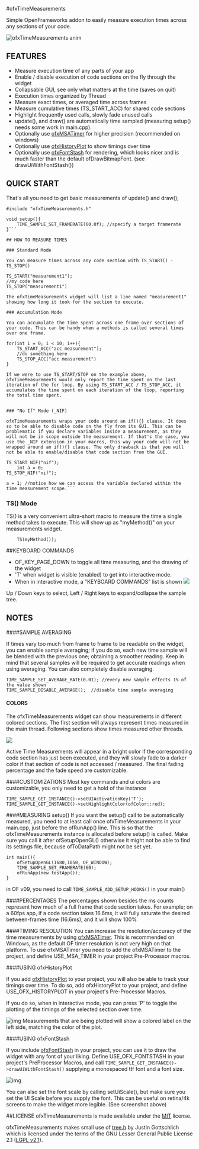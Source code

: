 #ofxTimeMeasurements


Simple OpenFrameworks addon to easily measure execution times across any sections of your code.

![ofxTimeMeasurements anim](https://www.dropbox.com/s/y6nsin52sugpmms/ofxTimeMeasurementsAnim.gif?dl=1)

## FEATURES

*	Measure execution time of any parts of your app
*	Enable / disable execution of code sections on the fly through the widget
*	Collapsable GUI, see only what matters at the time (saves on quit)
*	Execution times organized by Thread
*	Measure exact times, or averaged time across frames
*	Measure cumulative times (TS_START_ACC) for shared code sections
*	Highlight frequently used calls, slowly fade unused calls
*	update(), and draw() are automatically time sampled (measuring setup() needs some work in main.cpp).
*	Optionally use [ofxMSATimer](https://github.com/obviousjim/ofxMSATimer) for higher precision (recommended on windows)
*	Optionally use [ofxHistoryPlot](https://github.com/armadillu/ofxHistoryPlot) to show timings over time
*	Optionally use [ofxFontStash](https://github.com/armadillu/ofxFontStash) for rendering, which looks nicer and is much faster than the default ofDrawBitmapFont. (see drawUiWithFontStash())

## QUICK START

That's all you need to get basic measurements of update() and draw();

```
#include "ofxTimeMeasurements.h"

void setup(){	
	TIME_SAMPLE_SET_FRAMERATE(60.0f); //specify a target framerate
}```

## HOW TO MEASURE TIMES

### Standard Mode

You can measure times across any code section with TS_START() - TS_STOP()

```
	TS_START("measurement1");
	//my code here
	TS_STOP("measurement1")	
```
The ofxTimeMeasurements widget will list a line named "measurement1" showing how long it took for the section to execute.

### Accumulation Mode

You can accumulate the time spent across one frame over sections of your code. This can be handy when a methods is called several times over one frame.

```
	for(int i = 0; i < 10; i++){
		TS_START_ACC("acc measurement");
		//do something here
		TS_STOP_ACC("acc measurement")
	}	
```
If we were to use TS_START/STOP on the example above, ofxTimeMeasurements would only report the time spent on the last iteration of the for loop. By using TS_START_ACC / TS_STOP_ACC, it accumulates the time spent on each iteration of the loop, reporting the total time spent.


### "No If" Mode (_NIF)

ofxTimeMeasurements wraps your code around an if(){} clause. It does so to be able to disable code on the fly from its GUI. This can be problematic if you declare variables inside a measurement, as they will not be in scope outside the measurement. If that's the case, you use the _NIF extension in your macros, this way your code will not be wrapped around an if(){} clause. The only drawback is that you will not be able to enable/disable that code section from the GUI.

```
	TS_START_NIF("nif");
		int a = 0;
	TS_STOP_NIF("nif");
	
	a = 1; //notice how we can access the variable declared within the time measurement scope.```

### TS() Mode

TS() is a very convenient ultra-short macro to measure the time a single method takes to execute. This will show up as "myMethod()" on your measurements widget.

```
	TS(myMethod());
```

##KEYBOARD COMMANDS
*	OF_KEY_PAGE_DOWN to toggle all time measuring, and the drawing of the widget
* 	'T' when widget is visible (enabled) to get into interactive mode.
* 	When in interactive mode, a "KEYBOARD COMMANDS" list is shown
 	![](https://farm1.staticflickr.com/473/20007668446_d428e77cdf_o_d.png)

 Up / Down keys to select, Left / Right keys to expand/collapse the sample tree.


## NOTES

####SAMPLE AVERAGING

If times vary too much from frame to frame to be readable on the widget, you can enable sample averaging; if you do so, each new time sample will be blended with the previous one; obtaining a smoother reading. Keep in mind that several samples will be required to get accurate readings when using averaging. You can also completely disable averaging.

	TIME_SAMPLE_SET_AVERAGE_RATE(0.01); //every new sample effects 1% of the value shown 
	TIME_SAMPLE_DISABLE_AVERAGE();  //disable time sample averaging
	

#### COLORS

The ofxTimeMeasurements widget can show measurements in different colored sections. The first section will always represent times measured in the main thread. Following sections show times measured other threads. 

![](https://farm1.staticflickr.com/298/20034358155_b4a49742b7_o_d.png)

Active Time Measurements will appear in a bright color if the corresponding code section has just been executed, and they will slowly fade to a darker color if that section of code is not accessed / measured. The final fading percentage and the fade speed are customizable.


####CUSTOMIZATIONS
Most key commands and ui colors are customizable, you only need to get a hold of the instance

	TIME_SAMPLE_GET_INSTANCE()->setUIActivationKey('T');
	TIME_SAMPLE_GET_INSTANCE()->setHighlightColor(ofColor::red);
	

####MEASURING setup()
If you want the setup() call to be automatically measured, you need to at least call once ofxTimeMeasurements in your main.cpp, just before the ofRunApp() line. This is so that the ofxTimeMeasurements instance is allocated before setup() is called. Make sure you call it after ofSetupOpenGL() otherwise it might not be able to find its settings file, because ofToDataPath might not be set yet. 

	int main(){
		ofSetupOpenGL(1680,1050, OF_WINDOW);
		TIME_SAMPLE_SET_FRAMERATE(60);
		ofRunApp(new testApp());
	}

in OF v09, you need to call ```TIME_SAMPLE_ADD_SETUP_HOOKS()``` in your main()

####PERCENTAGES
The percentages shown besides the ms counts represent how much of a full frame that code section takes. For example; on a 60fps app, if a code section takes 16.6ms, it will fully saturate the desired between-frames time (16.6ms), and it will show 100% 

####TIMING RESOLUTION
You can increase the resolution/accuracy of the time measurements by using [ofxMSATimer](https://github.com/obviousjim/ofxMSATimer). This is recommended on Windows, as the default OF timer resolution is not very high on that platform. To use ofxMSATimer you need to add the ofxMSATimer to the project, and define USE_MSA_TIMER in your project Pre-Processor macros.

####USING ofxHistoryPlot

If you add [ofxHistoryPlot](https://github.com/armadillu/ofxHistoryPlot) to your project, you will also be able to track your timings over time. To do so, add ofxHistoryPlot to your project, and define USE_OFX_HISTORYPLOT in your project's Pre-Processor Macros.

If you do so, when in interactive mode, you can press 'P' to toggle the plotting of the timings of the selected section over time.

![img](https://farm1.staticflickr.com/510/19847290279_4b9761ff4d_o_d.png)
Measurements that are being plotted will show a colored label on the left side, matching the color of the plot.

####USING ofxFontStash

If you include [ofxFontStash](https://github.com/armadillu/ofxFontStash) in your project, you can use it to draw the widget with any font of your liking. Define USE_OFX_FONTSTASH in your project's PreProcessor Macros, and call
```TIME_SAMPLE_GET_INSTANCE()->drawUiWithFontStash()``` 
supplying a monospaced ttf font and a font size. 

![img](https://farm1.staticflickr.com/533/20034108485_fdaa20bd72_o_d.png)

You can also set the font scale by calling setUiScale(), but make sure you set the UI Scale before you supply the font. This can be useful on retina/4k screens to make the widget more legible. (See screenshot above)

##LICENSE
ofxTimeMeasurements is made available under the [MIT](http://opensource.org/licenses/MIT) license.

ofxTimeMeasurements makes small use of [tree.h](http://archive.gamedev.net/archive/reference/programming/features/coretree2/tree.h) by Justin Gottschlich which is licensed under the terms of the GNU Lesser General Public License 2.1 ([LGPL v2.1](http://choosealicense.com/licenses/lgpl-2.1/)).